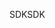 <span data-ttu-id="b6710-101">SDK</span><span class="sxs-lookup"><span data-stu-id="b6710-101">SDK</span></span>